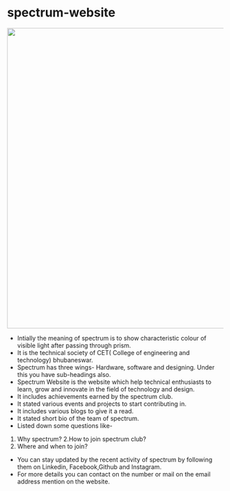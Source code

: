 # spectrum-website

<p align ="center"><img src = "https://user-images.githubusercontent.com/61475220/92301477-d87b4b80-ef81-11ea-84e8-17a577d64522.png" width="700px"></p>

- Intially the meaning of spectrum is to show characteristic colour of visible light after passing through prism.
- It is the technical society of CET( College of engineering and technology) bhubaneswar.
- Spectrum has three wings- Hardware, software and designing. Under this you have sub-headings also.
- Spectrum Website is the website which help technical enthusiasts to learn, grow and innovate in the field of technology and design.
- It includes achievements earned by the spectrum club.
- It stated various events and projects to start contributing in.
- It includes various blogs to give it a read.
- It stated short bio of the team of spectrum.
- Listed down some questions like-
1. Why spectrum?
2.How to join spectrum club?
3. Where and when to join?
- You can stay updated by the recent activity of spectrum by following them on Linkedin, Facebook,Github and Instagram.
- For more details you can contact on the number or mail on the email address mention on the website.
